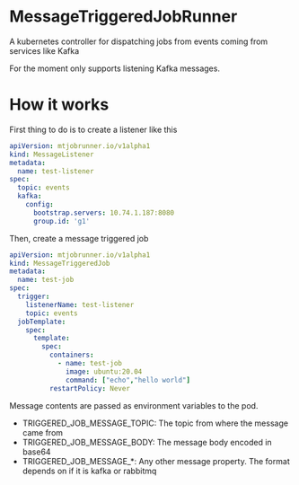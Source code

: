 # MessageTriggeredJobRunner
A kubernetes controller for dispatching jobs from events coming from services like Kafka

For the moment only supports listening Kafka messages.

# How it works
First thing to do is to create a listener like this
```yaml
apiVersion: mtjobrunner.io/v1alpha1
kind: MessageListener
metadata:
  name: test-listener
spec:
  topic: events
  kafka:
    config:
      bootstrap.servers: 10.74.1.187:8080
      group.id: 'g1'
```

Then, create a message triggered job
```yaml
apiVersion: mtjobrunner.io/v1alpha1
kind: MessageTriggeredJob
metadata:
  name: test-job
spec:
  trigger:
    listenerName: test-listener
    topic: events
  jobTemplate:
    spec:
      template:
        spec:
          containers:
            - name: test-job
              image: ubuntu:20.04
              command: ["echo","hello world"]
          restartPolicy: Never
```

Message contents are passed as environment variables to the pod.
- TRIGGERED_JOB_MESSAGE_TOPIC: The topic from where the message came from
- TRIGGERED_JOB_MESSAGE_BODY: The message body encoded in base64
- TRIGGERED_JOB_MESSAGE_*: Any other message property.
The format depends on if it is kafka or rabbitmq
